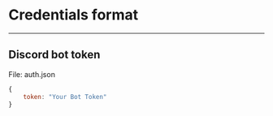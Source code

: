 # Credentials format

***

## Discord bot token

File: auth.json

```js
{
	token: "Your Bot Token"
}
```
